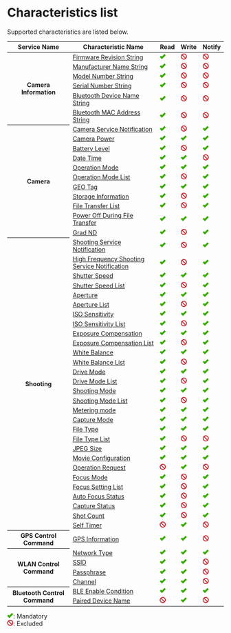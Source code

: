 # Characteristics list

Supported characteristics are listed below.

<table>
  <thead>
    <tr>
      <th rowspan="2">Service Name</th>
      <th rowspan="2">Characteristic Name</th>
      <th rowspan="2">Read</th>
      <th rowspan="2">Write</th>
      <th rowspan="2">Notify</th>
    </tr>
  </thead>
  <tbody>
    <tr><th rowspan="6">Camera Information</th>
      <td><a href="camera_information/firmware_revision_string.md">Firmware Revision String</a></td>
      <td><img src="assets/img/supported.png" alt="Mandatory" title="Mandatory" class="support-mark"></td>
      <td><img src="assets/img/not-supported.png" alt="Excluded" title="Excluded" class="support-mark"></td>
      <td><img src="assets/img/not-supported.png" alt="Excluded" title="Excluded" class="support-mark"></td>
    </tr><tr>
      <td><a href="camera_information/manufacturer_name_string.md">Manufacturer Name String</a></td>
      <td><img src="assets/img/supported.png" alt="Mandatory" title="Mandatory" class="support-mark"></td>
      <td><img src="assets/img/not-supported.png" alt="Excluded" title="Excluded" class="support-mark"></td>
      <td><img src="assets/img/not-supported.png" alt="Excluded" title="Excluded" class="support-mark"></td>
    </tr><tr>
      <td><a href="camera_information/model_number_string.md">Model Number String</a></td>
      <td><img src="assets/img/supported.png" alt="Mandatory" title="Mandatory" class="support-mark"></td>
      <td><img src="assets/img/not-supported.png" alt="Excluded" title="Excluded" class="support-mark"></td>
      <td><img src="assets/img/not-supported.png" alt="Excluded" title="Excluded" class="support-mark"></td>
    </tr><tr>
      <td><a href="camera_information/serial_number_string.md">Serial Number String</a></td>
      <td><img src="assets/img/supported.png" alt="Mandatory" title="Mandatory" class="support-mark"></td>
      <td><img src="assets/img/not-supported.png" alt="Excluded" title="Excluded" class="support-mark"></td>
      <td><img src="assets/img/not-supported.png" alt="Excluded" title="Excluded" class="support-mark"></td>
    </tr><tr>
      <td><a href="camera_information/bluetooth_device_name.md">Bluetooth Device Name String</a></td>
      <td><img src="assets/img/supported.png" alt="Mandatory" title="Mandatory" class="support-mark"></td>
      <td><img src="assets/img/not-supported.png" alt="Excluded" title="Excluded" class="support-mark"></td>
      <td><img src="assets/img/not-supported.png" alt="Excluded" title="Excluded" class="support-mark"></td>
    </tr><tr>
      <td><a href="camera_information/bluetooth_mac_address_string.md">Bluetooth MAC Address String</a></td>
      <td><img src="assets/img/supported.png" alt="Mandatory" title="Mandatory" class="support-mark"></td>
      <td><img src="assets/img/not-supported.png" alt="Excluded" title="Excluded" class="support-mark"></td>
      <td><img src="assets/img/not-supported.png" alt="Excluded" title="Excluded" class="support-mark"></td>
    </tr>
    <tr><th rowspan="11">Camera</th>
      <td><a href="camera/camera_service_notification.md">Camera Service Notification</a></td>
      <td><img src="assets/img/supported.png" alt="Mandatory" title="Mandatory" class="support-mark"></td>
      <td><img src="assets/img/not-supported.png" alt="Excluded" title="Excluded" class="support-mark"></td>
      <td><img src="assets/img/supported.png" alt="Mandatory" title="Mandatory" class="support-mark"></td>
    </tr><tr>
      <td><a href="camera/camera_power.md">Camera Power</a></td>
      <td><img src="assets/img/supported.png" alt="Mandatory" title="Mandatory" class="support-mark"></td>
      <td><img src="assets/img/supported.png" alt="Mandatory" title="Mandatory" class="support-mark"></td>
      <td><img src="assets/img/supported.png" alt="Mandatory" title="Mandatory" class="support-mark"></td>
    </tr><tr>
      <td><a href="camera/battery_level.md">Battery Level</a></td>
      <td><img src="assets/img/supported.png" alt="Mandatory" title="Mandatory" class="support-mark"></td>
      <td><img src="assets/img/not-supported.png" alt="Excluded" title="Excluded" class="support-mark"></td>
      <td><img src="assets/img/supported.png" alt="Mandatory" title="Mandatory" class="support-mark"></td>
    </tr><tr>
      <td><a href="camera/date_time.md">Date Time</a></td>
      <td><img src="assets/img/supported.png" alt="Mandatory" title="Mandatory" class="support-mark"></td>
      <td><img src="assets/img/supported.png" alt="Mandatory" title="Mandatory" class="support-mark"></td>
      <td><img src="assets/img/not-supported.png" alt="Excluded" title="Excluded" class="support-mark"></td>
    </tr><tr>
      <td><a href="camera/operation_mode.md">Operation Mode</a></td>
      <td><img src="assets/img/supported.png" alt="Mandatory" title="Mandatory" class="support-mark"></td>
      <td><img src="assets/img/supported.png" alt="Mandatory" title="Mandatory" class="support-mark"></td>
      <td><img src="assets/img/supported.png" alt="Mandatory" title="Mandatory" class="support-mark"></td>
    </tr><tr>
      <td><a href="camera/operation_mode_list.md">Operation Mode List</a></td>
      <td><img src="assets/img/supported.png" alt="Mandatory" title="Mandatory" class="support-mark"></td>
      <td><img src="assets/img/not-supported.png" alt="Excluded" title="Excluded" class="support-mark"></td>
      <td><img src="assets/img/supported.png" alt="Mandatory" title="Mandatory" class="support-mark"></td>
    </tr><tr>
      <td><a href="camera/geo_tag.md">GEO Tag</a></td>
      <td><img src="assets/img/supported.png" alt="Mandatory" title="Mandatory" class="support-mark"></td>
      <td><img src="assets/img/supported.png" alt="Mandatory" title="Mandatory" class="support-mark"></td>
      <td><img src="assets/img/supported.png" alt="Mandatory" title="Mandatory" class="support-mark"></td>
    </tr><tr>
      <td><a href="camera/storage_information.md">Storage Information</a></td>
      <td><img src="assets/img/supported.png" alt="Mandatory" title="Mandatory" class="support-mark"></td>
      <td><img src="assets/img/not-supported.png" alt="Excluded" title="Excluded" class="support-mark"></td>
      <td><img src="assets/img/supported.png" alt="Mandatory" title="Mandatory" class="support-mark"></td>
    </tr><tr>
      <td><a href="camera/file_transfer_list.md">File Transfer List</a></td>
      <td><img src="assets/img/supported.png" alt="Mandatory" title="Mandatory" class="support-mark"></td>
      <td><img src="assets/img/not-supported.png" alt="Excluded" title="Excluded" class="support-mark"></td>
      <td><img src="assets/img/supported.png" alt="Mandatory" title="Mandatory" class="support-mark"></td>
    </tr><tr>
      <td><a href="camera/power_off_during_file_transfer.md">Power Off During File Transfer</a></td>
      <td><img src="assets/img/supported.png" alt="Mandatory" title="Mandatory" class="support-mark"></td>
      <td><img src="assets/img/supported.png" alt="Mandatory" title="Mandatory" class="support-mark"></td>
      <td><img src="assets/img/supported.png" alt="Mandatory" title="Mandatory" class="support-mark"></td>
    </tr><tr>
      <td><a href="camera/grad_nd.md">Grad ND</a></td>
      <td><img src="assets/img/supported.png" alt="Mandatory" title="Mandatory" class="support-mark"></td>
      <td><img src="assets/img/not-supported.png" alt="Excluded" title="Excluded" class="support-mark"></td>
      <td><img src="assets/img/supported.png" alt="Mandatory" title="Mandatory" class="support-mark"></td>
    </tr>
    <tr><th rowspan="29">Shooting</th>
      <td><a href="shooting/shooting_service_notification.md">Shooting Service Notification</a></td>
      <td><img src="assets/img/supported.png" alt="Mandatory" title="Mandatory" class="support-mark"></td>
      <td><img src="assets/img/not-supported.png" alt="Excluded" title="Excluded" class="support-mark"></td>
      <td><img src="assets/img/supported.png" alt="Mandatory" title="Mandatory" class="support-mark"></td>
    </tr><tr>
      <td><a href="shooting/high_frequency_shooting_service_notification.md">High Frequency Shooting Service Notification</a></td>
      <td><img src="assets/img/supported.png" alt="Mandatory" title="Mandatory" class="support-mark"></td>
      <td><img src="assets/img/not-supported.png" alt="Excluded" title="Excluded" class="support-mark"></td>
      <td><img src="assets/img/supported.png" alt="Mandatory" title="Mandatory" class="support-mark"></td>
    </tr><tr>
      <td><a href="shooting/shutter_speed.md">Shutter Speed</a></td>
      <td><img src="assets/img/supported.png" alt="Mandatory" title="Mandatory" class="support-mark"></td>
      <td><img src="assets/img/supported.png" alt="Mandatory" title="Mandatory" class="support-mark"></td>
      <td><img src="assets/img/supported.png" alt="Mandatory" title="Mandatory" class="support-mark"></td>
    </tr><tr>
      <td><a href="shooting/shutter_speed_list.md">Shutter Speed List</a></td>
      <td><img src="assets/img/supported.png" alt="Mandatory" title="Mandatory" class="support-mark"></td>
      <td><img src="assets/img/not-supported.png" alt="Excluded" title="Excluded" class="support-mark"></td>
      <td><img src="assets/img/supported.png" alt="Mandatory" title="Mandatory" class="support-mark"></td>
    </tr><tr>
      <td><a href="shooting/aperture.md">Aperture</a></td>
      <td><img src="assets/img/supported.png" alt="Mandatory" title="Mandatory" class="support-mark"></td>
      <td><img src="assets/img/supported.png" alt="Mandatory" title="Mandatory" class="support-mark"></td>
      <td><img src="assets/img/supported.png" alt="Mandatory" title="Mandatory" class="support-mark"></td>
    </tr><tr>
      <td><a href="shooting/aperture_list.md">Aperture List</a></td>
      <td><img src="assets/img/supported.png" alt="Mandatory" title="Mandatory" class="support-mark"></td>
      <td><img src="assets/img/not-supported.png" alt="Excluded" title="Excluded" class="support-mark"></td>
      <td><img src="assets/img/supported.png" alt="Mandatory" title="Mandatory" class="support-mark"></td>
    </tr><tr>
      <td><a href="shooting/iso_sensitivity.md">ISO Sensitivity</a></td>
      <td><img src="assets/img/supported.png" alt="Mandatory" title="Mandatory" class="support-mark"></td>
      <td><img src="assets/img/supported.png" alt="Mandatory" title="Mandatory" class="support-mark"></td>
      <td><img src="assets/img/supported.png" alt="Mandatory" title="Mandatory" class="support-mark"></td>
    </tr><tr>
      <td><a href="shooting/iso_sensivity_list.md">ISO Sensitivity List</a></td>
      <td><img src="assets/img/supported.png" alt="Mandatory" title="Mandatory" class="support-mark"></td>
      <td><img src="assets/img/not-supported.png" alt="Excluded" title="Excluded" class="support-mark"></td>
      <td><img src="assets/img/supported.png" alt="Mandatory" title="Mandatory" class="support-mark"></td>
    </tr><tr>
      <td><a href="shooting/exposure_compensation.md">Exposure Compensation</a></td>
      <td><img src="assets/img/supported.png" alt="Mandatory" title="Mandatory" class="support-mark"></td>
      <td><img src="assets/img/supported.png" alt="Mandatory" title="Mandatory" class="support-mark"></td>
      <td><img src="assets/img/supported.png" alt="Mandatory" title="Mandatory" class="support-mark"></td>
    </tr><tr>
      <td><a href="shooting/exposure_compensation_list.md">Exposure Compensation List</a></td>
      <td><img src="assets/img/supported.png" alt="Mandatory" title="Mandatory" class="support-mark"></td>
      <td><img src="assets/img/not-supported.png" alt="Excluded" title="Excluded" class="support-mark"></td>
      <td><img src="assets/img/supported.png" alt="Mandatory" title="Mandatory" class="support-mark"></td>
    </tr><tr>
      <td><a href="shooting/white_balance.md">White Balance</a></td>
      <td><img src="assets/img/supported.png" alt="Mandatory" title="Mandatory" class="support-mark"></td>
      <td><img src="assets/img/supported.png" alt="Mandatory" title="Mandatory" class="support-mark"></td>
      <td><img src="assets/img/supported.png" alt="Mandatory" title="Mandatory" class="support-mark"></td>
    </tr><tr>
      <td><a href="shooting/white_balance_list.md">White Balance List</a></td>
      <td><img src="assets/img/supported.png" alt="Mandatory" title="Mandatory" class="support-mark"></td>
      <td><img src="assets/img/not-supported.png" alt="Excluded" title="Excluded" class="support-mark"></td>
      <td><img src="assets/img/supported.png" alt="Mandatory" title="Mandatory" class="support-mark"></td>
    </tr><tr>
      <td><a href="shooting/drive_mode.md">Drive Mode</a></td>
      <td><img src="assets/img/supported.png" alt="Mandatory" title="Mandatory" class="support-mark"></td>
      <td><img src="assets/img/supported.png" alt="Mandatory" title="Mandatory" class="support-mark"></td>
      <td><img src="assets/img/supported.png" alt="Mandatory" title="Mandatory" class="support-mark"></td>
    </tr><tr>
      <td><a href="shooting/drive_mode_list.md">Drive Mode List</a></td>
      <td><img src="assets/img/supported.png" alt="Mandatory" title="Mandatory" class="support-mark"></td>
      <td><img src="assets/img/not-supported.png" alt="Excluded" title="Excluded" class="support-mark"></td>
      <td><img src="assets/img/supported.png" alt="Mandatory" title="Mandatory" class="support-mark"></td>
    </tr><tr>
      <td><a href="shooting/shooting_mode.md">Shooting Mode</a></td>
      <td><img src="assets/img/supported.png" alt="Mandatory" title="Mandatory" class="support-mark"></td>
      <td><img src="assets/img/supported.png" alt="Mandatory" title="Mandatory" class="support-mark"></td>
      <td><img src="assets/img/supported.png" alt="Mandatory" title="Mandatory" class="support-mark"></td>
    </tr><tr>
      <td><a href="shooting/drive_mode_list.md">Shooting Mode List</a></td>
      <td><img src="assets/img/supported.png" alt="Mandatory" title="Mandatory" class="support-mark"></td>
      <td><img src="assets/img/not-supported.png" alt="Excluded" title="Excluded" class="support-mark"></td>
      <td><img src="assets/img/supported.png" alt="Mandatory" title="Mandatory" class="support-mark"></td>
    </tr><tr>
      <td><a href="shooting/metering_mode.md">Metering mode</a></td>
      <td><img src="assets/img/supported.png" alt="Mandatory" title="Mandatory" class="support-mark"></td>
      <td><img src="assets/img/supported.png" alt="Mandatory" title="Mandatory" class="support-mark"></td>
      <td><img src="assets/img/supported.png" alt="Mandatory" title="Mandatory" class="support-mark"></td>
    </tr><tr>
      <td><a href="shooting/capture_mode.md">Capture Mode</a></td>
      <td><img src="assets/img/supported.png" alt="Mandatory" title="Mandatory" class="support-mark"></td>
      <td><img src="assets/img/supported.png" alt="Mandatory" title="Mandatory" class="support-mark"></td>
      <td><img src="assets/img/supported.png" alt="Mandatory" title="Mandatory" class="support-mark"></td>
    </tr><tr>
      <td><a href="shooting/file_type.md">File Type</a></td>
      <td><img src="assets/img/supported.png" alt="Mandatory" title="Mandatory" class="support-mark"></td>
      <td><img src="assets/img/supported.png" alt="Mandatory" title="Mandatory" class="support-mark"></td>
      <td><img src="assets/img/supported.png" alt="Mandatory" title="Mandatory" class="support-mark"></td>
    </tr><tr>
      <td><a href="shooting/file_type_list.md">File Type List</a></td>
      <td><img src="assets/img/supported.png" alt="Mandatory" title="Mandatory" class="support-mark"></td>
      <td><img src="assets/img/not-supported.png" alt="Excluded" title="Excluded" class="support-mark"></td>
      <td><img src="assets/img/not-supported.png" alt="Excluded" title="Excluded" class="support-mark"></td>
    </tr><tr>
      <td><a href="shooting/jpeg_size.md">JPEG Size</a></td>
      <td><img src="assets/img/supported.png" alt="Mandatory" title="Mandatory" class="support-mark"></td>
      <td><img src="assets/img/supported.png" alt="Mandatory" title="Mandatory" class="support-mark"></td>
      <td><img src="assets/img/supported.png" alt="Mandatory" title="Mandatory" class="support-mark"></td>
    </tr><tr>
      <td><a href="shooting/movie_configuration.md">Movie Configuration</a></td>
      <td><img src="assets/img/supported.png" alt="Mandatory" title="Mandatory" class="support-mark"></td>
      <td><img src="assets/img/supported.png" alt="Mandatory" title="Mandatory" class="support-mark"></td>
      <td><img src="assets/img/supported.png" alt="Mandatory" title="Mandatory" class="support-mark"></td>
    </tr><tr>
      <td><a href="shooting/operation_request.md">Operation Request</a></td>
      <td><img src="assets/img/not-supported.png" alt="Excluded" title="Excluded" class="support-mark"></td>
      <td><img src="assets/img/supported.png" alt="Mandatory" title="Mandatory" class="support-mark"></td>
      <td><img src="assets/img/not-supported.png" alt="Excluded" title="Excluded" class="support-mark"></td>
    </tr><tr>
      <td><a href="shooting/focus_mode.md">Focus Mode</a></td>
      <td><img src="assets/img/supported.png" alt="Mandatory" title="Mandatory" class="support-mark"></td>
      <td><img src="assets/img/not-supported.png" alt="Mandatory" title="Excluded" class="support-mark"></td>
      <td><img src="assets/img/supported.png" alt="Mandatory" title="Mandatory" class="support-mark"></td>
    </tr><tr>
      <td><a href="shooting/focus_setting_list.md">Focus Setting List</a></td>
      <td><img src="assets/img/supported.png" alt="Mandatory" title="Mandatory" class="support-mark"></td>
      <td><img src="assets/img/not-supported.png" alt="Mandatory" title="Excluded" class="support-mark"></td>
      <td><img src="assets/img/supported.png" alt="Mandatory" title="Mandatory" class="support-mark"></td>
    </tr><tr>
      <td><a href="shooting/auto_focus_status.md">Auto Focus Status</a></td>
      <td><img src="assets/img/supported.png" alt="Mandatory" title="Mandatory" class="support-mark"></td>
      <td><img src="assets/img/not-supported.png" alt="Excluded" title="Excluded" class="support-mark"></td>
      <td><img src="assets/img/supported.png" alt="Mandatory" title="Mandatory" class="support-mark"></td>
    </tr><tr>
      <td><a href="shooting/capture_status.md">Capture Status</a></td>
      <td><img src="assets/img/supported.png" alt="Mandatory" title="Mandatory" class="support-mark"></td>
      <td><img src="assets/img/not-supported.png" alt="Excluded" title="Excluded" class="support-mark"></td>
      <td><img src="assets/img/supported.png" alt="Mandatory" title="Mandatory" class="support-mark"></td>
    </tr><tr>
      <td><a href="shooting/shot_count.md">Shot Count</a></td>
      <td><img src="assets/img/supported.png" alt="Mandatory" title="Mandatory" class="support-mark"></td>
      <td><img src="assets/img/not-supported.png" alt="Excluded" title="Excluded" class="support-mark"></td>
      <td><img src="assets/img/supported.png" alt="Mandatory" title="Mandatory" class="support-mark"></td>
    </tr><tr>
      <td><a href="shooting/self_timer.md">Self Timer</a></td>
      <td><img src="assets/img/not-supported.png" alt="Excluded" title="Excluded" class="support-mark"></td>
      <td><img src="assets/img/supported.png" alt="Mandatory" title="Mandatory" class="support-mark"></td>
      <td><img src="assets/img/not-supported.png" alt="Excluded" title="Excluded" class="support-mark"></td>
    </tr>
    <tr><th rowspan="1">GPS Control Command</th>
      <td><a href="gps_control_command/gps_information.md">GPS Information</a></td>
      <td><img src="assets/img/supported.png" alt="Mandatory" title="Mandatory" class="support-mark"></td>
      <td><img src="assets/img/supported.png" alt="Mandatory" title="Mandatory" class="support-mark"></td>
      <td><img src="assets/img/not-supported.png" alt="Excluded" title="Excluded" class="support-mark"></td>
    </tr>
    <tr><th rowspan="4">WLAN Control Command</th>
      <td><a href="wlan_control_command/network_type.md">Network Type</a></td>
      <td><img src="assets/img/supported.png" alt="Mandatory" title="Mandatory" class="support-mark"></td>
      <td><img src="assets/img/supported.png" alt="Mandatory" title="Mandatory" class="support-mark"></td>
      <td><img src="assets/img/supported.png" alt="Mandatory" title="Mandatory" class="support-mark"></td>
    </tr><tr>
      <td><a href="wlan_control_command/ssid.md">SSID</a></td>
      <td><img src="assets/img/supported.png" alt="Mandatory" title="Mandatory" class="support-mark"></td>
      <td><img src="assets/img/supported.png" alt="Mandatory" title="Mandatory" class="support-mark"></td>
      <td><img src="assets/img/not-supported.png" alt="Excluded" title="Excluded" class="support-mark"></td>
    </tr><tr>
      <td><a href="wlan_control_command/passphrase.md">Passphrase</a></td>
      <td><img src="assets/img/supported.png" alt="Mandatory" title="Mandatory" class="support-mark"></td>
      <td><img src="assets/img/supported.png" alt="Mandatory" title="Mandatory" class="support-mark"></td>
      <td><img src="assets/img/not-supported.png" alt="Excluded" title="Excluded" class="support-mark"></td>
    </tr><tr>
      <td><a href="wlan_control_command/channel.md">Channel</a></td>
      <td><img src="assets/img/supported.png" alt="Mandatory" title="Mandatory" class="support-mark"></td>
      <td><img src="assets/img/supported.png" alt="Mandatory" title="Mandatory" class="support-mark"></td>
      <td><img src="assets/img/not-supported.png" alt="Excluded" title="Excluded" class="support-mark"></td>
    </tr>
    <tr><th rowspan="2">Bluetooth Control Command</th>
      <td><a href="bluetooth_control_command/ble_enable_condition.md">BLE Enable Condition</a></td>
      <td><img src="assets/img/supported.png" alt="Mandatory" title="Mandatory" class="support-mark"></td>
      <td><img src="assets/img/supported.png" alt="Mandatory" title="Mandatory" class="support-mark"></td>
      <td><img src="assets/img/supported.png" alt="Mandatory" title="Mandatory" class="support-mark"></td>
    </tr><tr>
      <td><a href="bluetooth_control_command/paired_device_name.md">Paired Device Name</a></td>
      <td><img src="assets/img/not-supported.png" alt="Excluded" title="Excluded" class="support-mark"></td>
      <td><img src="assets/img/supported.png" alt="Mandatory" title="Mandatory" class="support-mark"></td>
      <td><img src="assets/img/not-supported.png" alt="Excluded" title="Excluded" class="support-mark"></td>
    </tr>
  </tbody>
</table>

![Mandatory](assets/img/supported.png "Mandatory"): Mandatory    
![Excluded](assets/img/not-supported.png "Excluded"): Excluded

